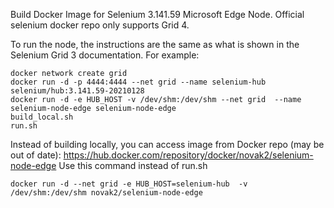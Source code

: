 Build Docker Image for Selenium 3.141.59 Microsoft Edge Node. Official selenium docker repo only supports Grid 4.

To run the node, the instructions are the same as what is shown in the Selenium Grid 3 documentation. For example:
```
docker network create grid 
docker run -d -p 4444:4444 --net grid --name selenium-hub selenium/hub:3.141.59-20210128 
docker run -d -e HUB_HOST -v /dev/shm:/dev/shm --net grid  --name selenium-node-edge selenium-node-edge
build_local.sh
run.sh
```
Instead of building locally, you can access image from Docker repo (may be out of date): https://hub.docker.com/repository/docker/novak2/selenium-node-edge
Use this command instead of run.sh

```docker run -d --net grid -e HUB_HOST=selenium-hub  -v /dev/shm:/dev/shm novak2/selenium-node-edge```
